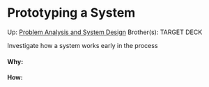 # Prototyping a System

Up: [Problem Analysis and System Design](problem_analysis_and_system_design)
Brother(s):
TARGET DECK

Investigate how a system works early in the process 




































#### Why:
#### How:









